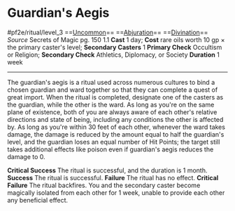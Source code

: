 # Guardian's Aegis
#pf2e/ritual/level_3
==[Uncommon](Uncommon.md)== ==[Abjuration](Abjuration.md)== ==[Divination](Divination.md)==
*Source* Secrets of Magic pg. 150 1.1
**Cast** 1 day; **Cost** rare oils worth 10 gp × the primary caster's level; **Secondary Casters** 1
**Primary Check** Occultism or Religion; **Secondary Check** Athletics, Diplomacy, or Society
**Duration** 1 week

---
The guardian's aegis is a ritual used across numerous cultures to bind a chosen guardian and ward together so that they can complete a quest of great import. When the ritual is completed, designate one of the casters as the guardian, while the other is the ward. As long as you're on the same plane of existence, both of you are always aware of each other's relative directions and state of being, including any conditions the other is affected by. As long as you're within 30 feet of each other, whenever the ward takes damage, the damage is reduced by the amount equal to half the guardian's level, and the guardian loses an equal number of Hit Points; the target still takes additional effects like poison even if guardian's aegis reduces the damage to 0.

**Critical Success** The ritual is successful, and the duration is 1 month.
**Success** The ritual is successful.
**Failure** The ritual has no effect.
**Critical Failure** The ritual backfires. You and the secondary caster become magically isolated from each other for 1 week, unable to provide each other any beneficial effect.